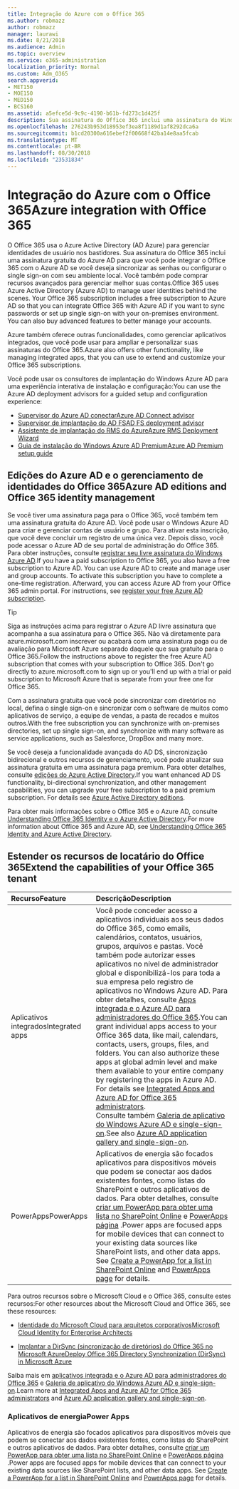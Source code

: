```yaml
---
title: Integração do Azure com o Office 365
ms.author: robmazz
author: robmazz
manager: laurawi
ms.date: 8/21/2018
ms.audience: Admin
ms.topic: overview
ms.service: o365-administration
localization_priority: Normal
ms.custom: Adm_O365
search.appverid:
- MET150
- MOE150
- MED150
- BCS160
ms.assetid: a5efce5d-9c9c-4190-b61b-fd273c1d425f
description: Sua assinatura do Office 365 inclui uma assinatura do Windows Azure AD. Integre o Office 365 com o Azure AD, se desejar sincronização de senha ou serviço single sign-on com seu ambiente local.
ms.openlocfilehash: 276243b953d18953ef3ea8f1189d1af8292dca6a
ms.sourcegitcommit: b1cd20300a616ebef2f00668f42ba14e8aa5fcab
ms.translationtype: MT
ms.contentlocale: pt-BR
ms.lasthandoff: 08/30/2018
ms.locfileid: "23531834"
---
```

# <a name="azure-integration-with-office-365"></a><span data-ttu-id="25596-104">Integração do Azure com o Office 365</span><span class="sxs-lookup"><span data-stu-id="25596-104">Azure integration with Office 365</span></span>

<span data-ttu-id="25596-p102">O Office 365 usa o Azure Active Directory (AD Azure) para gerenciar identidades de usuário nos bastidores. Sua assinatura do Office 365 inclui uma assinatura gratuita do Azure AD para que você pode integrar o Office 365 com o Azure AD se você deseja sincronizar as senhas ou configurar o single sign-on com seu ambiente local. Você também pode comprar recursos avançados para gerenciar melhor suas contas.</span><span class="sxs-lookup"><span data-stu-id="25596-p102">Office 365 uses Azure Active Directory (Azure AD) to manage user identities behind the scenes. Your Office 365 subscription includes a free subscription to Azure AD so that you can integrate Office 365 with Azure AD if you want to sync passwords or set up single sign-on with your on-premises environment. You can also buy advanced features to better manage your accounts.</span></span>
  
<span data-ttu-id="25596-108">Azure também oferece outras funcionalidades, como gerenciar aplicativos integrados, que você pode usar para ampliar e personalizar suas assinaturas do Office 365.</span><span class="sxs-lookup"><span data-stu-id="25596-108">Azure also offers other functionality, like managing integrated apps, that you can use to extend and customize your Office 365 subscriptions.</span></span>
  
<span data-ttu-id="25596-109">Você pode usar os consultores de implantação do Windows Azure AD para uma experiência interativa de instalação e configuração:</span><span class="sxs-lookup"><span data-stu-id="25596-109">You can use the Azure AD deployment advisors for a guided setup and configuration experience:</span></span>
 - [<span data-ttu-id="25596-110">Supervisor do Azure AD conectar</span><span class="sxs-lookup"><span data-stu-id="25596-110">Azure AD Connect advisor</span></span>](https://aka.ms/aadconnectpwsync)
 - [<span data-ttu-id="25596-111">Supervisor de implantação do AD FS</span><span class="sxs-lookup"><span data-stu-id="25596-111">AD FS deployment advisor</span></span>](https://aka.ms/adfsguidance)
 - [<span data-ttu-id="25596-112">Assistente de implantação do RMS do Azure</span><span class="sxs-lookup"><span data-stu-id="25596-112">Azure RMS Deployment Wizard</span></span>](https://aka.ms/azuremsguidance)
 - [<span data-ttu-id="25596-113">Guia de instalação do Windows Azure AD Premium</span><span class="sxs-lookup"><span data-stu-id="25596-113">Azure AD Premium setup guide</span></span>](https://aka.ms/aadpguidance)
  
## <a name="azure-ad-editions-and-office-365-identity-management"></a><span data-ttu-id="25596-114">Edições do Azure AD e o gerenciamento de identidades do Office 365</span><span class="sxs-lookup"><span data-stu-id="25596-114">Azure AD editions and Office 365 identity management</span></span>

<span data-ttu-id="25596-p103">Se você tiver uma assinatura paga para o Office 365, você também tem uma assinatura gratuita do Azure AD. Você pode usar o Windows Azure AD para criar e gerenciar contas de usuário e grupo. Para ativar esta inscrição, que você deve concluir um registro de uma única vez. Depois disso, você pode acessar o Azure AD de seu portal de administração do Office 365. Para obter instruções, consulte [registrar seu livre assinatura do Windows Azure AD](https://go.microsoft.com/fwlink/p/?LinkId=617127).</span><span class="sxs-lookup"><span data-stu-id="25596-p103">If you have a paid subscription to Office 365, you also have a free subscription to Azure AD. You can use Azure AD to create and manage user and group accounts. To activate this subscription you have to complete a one-time registration. Afterward, you can access Azure AD from your Office 365 admin portal. For instructions, see [register your free Azure AD subscription](https://go.microsoft.com/fwlink/p/?LinkId=617127).</span></span> 
  
> [!TIP]
> <span data-ttu-id="25596-p104">Siga as instruções acima para registrar o Azure AD livre assinatura que acompanha a sua assinatura para o Office 365. Não vá diretamente para azure.microsoft.com inscrever ou acabará com uma assinatura paga ou de avaliação para Microsoft Azure separado daquele que sua gratuito para o Office 365.</span><span class="sxs-lookup"><span data-stu-id="25596-p104">Follow the instructions above to register the free Azure AD subscription that comes with your subscription to Office 365. Don't go directly to azure.microsoft.com to sign up or you'll end up with a trial or paid subscription to Microsoft Azure that is separate from your free one for Office 365.</span></span> 
  
<span data-ttu-id="25596-122">Com a assinatura gratuita que você pode sincronizar com diretórios no local, defina o single sign-on e sincronizar com o software de muitos como aplicativos de serviço, a equipe de vendas, a pasta de recados e muitos outros.</span><span class="sxs-lookup"><span data-stu-id="25596-122">With the free subscription you can synchronize with on-premises directories, set up single sign-on, and synchronize with many software as service applications, such as Salesforce, DropBox and many more.</span></span>
  
<span data-ttu-id="25596-p105">Se você deseja a funcionalidade avançada do AD DS, sincronização bidirecional e outros recursos de gerenciamento, você pode atualizar sua assinatura gratuita em uma assinatura paga premium. Para obter detalhes, consulte [edições do Azure Active Directory](https://docs.microsoft.com/azure/active-directory/fundamentals/active-directory-whatis).</span><span class="sxs-lookup"><span data-stu-id="25596-p105">If you want enhanced AD DS functionality, bi-directional synchronization, and other management capabilities, you can upgrade your free subscription to a paid premium subscription. For details see [Azure Active Directory editions](https://docs.microsoft.com/azure/active-directory/fundamentals/active-directory-whatis).</span></span>
  
<span data-ttu-id="25596-125">Para obter mais informações sobre o Office 365 e o Azure AD, consulte [Understanding Office 365 Identity e o Azure Active Directory](https://support.office.com/article/06a189e7-5ec6-4af2-94bf-a22ea225a7a9).</span><span class="sxs-lookup"><span data-stu-id="25596-125">For more information about Office 365 and Azure AD, see [Understanding Office 365 Identity and Azure Active Directory](https://support.office.com/article/06a189e7-5ec6-4af2-94bf-a22ea225a7a9).</span></span>
  
## <a name="extend-the-capabilities-of-your-office-365-tenant"></a><span data-ttu-id="25596-126">Estender os recursos de locatário do Office 365</span><span class="sxs-lookup"><span data-stu-id="25596-126">Extend the capabilities of your Office 365 tenant</span></span>

|<span data-ttu-id="25596-127">**Recurso**</span><span class="sxs-lookup"><span data-stu-id="25596-127">**Feature**</span></span>|<span data-ttu-id="25596-128">**Descrição**</span><span class="sxs-lookup"><span data-stu-id="25596-128">**Description**</span></span>|
|:-----|:-----|
|<span data-ttu-id="25596-129">Aplicativos integrados</span><span class="sxs-lookup"><span data-stu-id="25596-129">Integrated apps</span></span>  <br/> |<span data-ttu-id="25596-p106">Você pode conceder acesso a aplicativos individuais aos seus dados do Office 365, como emails, calendários, contatos, usuários, grupos, arquivos e pastas. Você também pode autorizar esses aplicativos no nível de administrador global e disponibilizá-los para toda a sua empresa pelo registro de aplicativos no Windows Azure AD. Para obter detalhes, consulte [Apps integrada e o Azure AD para administradores do Office 365](https://support.office.com/article/cb2250e3-451e-416f-bf4e-363549652c2a).</span><span class="sxs-lookup"><span data-stu-id="25596-p106">You can grant individual apps access to your Office 365 data, like mail, calendars, contacts, users, groups, files, and folders. You can also authorize these apps at global admin level and make them available to your entire company by registering the apps in Azure AD. For details see [Integrated Apps and Azure AD for Office 365 administrators](https://support.office.com/article/cb2250e3-451e-416f-bf4e-363549652c2a).  </span></span><br/> <span data-ttu-id="25596-133">Consulte também [Galeria de aplicativo do Windows Azure AD e single-sign-on](https://go.microsoft.com/fwlink/p/?LinkId=698604).</span><span class="sxs-lookup"><span data-stu-id="25596-133">See also [Azure AD application gallery and single-sign-on](https://go.microsoft.com/fwlink/p/?LinkId=698604).</span></span>  <br/> |
|<span data-ttu-id="25596-134">PowerApps</span><span class="sxs-lookup"><span data-stu-id="25596-134">PowerApps</span></span>  <br/> | <span data-ttu-id="25596-p107">Aplicativos de energia são focados aplicativos para dispositivos móveis que podem se conectar aos dados existentes fontes, como listas do SharePoint e outros aplicativos de dados. Para obter detalhes, consulte [criar um PowerApp para obter uma lista no SharePoint Online](https://support.office.com/article/9338b2d2-67ac-4b81-8e67-97da27e5e9ab) e [PowerApps página](https://powerapps.microsoft.com/) .</span><span class="sxs-lookup"><span data-stu-id="25596-p107">Power apps are focused apps for mobile devices that can connect to your existing data sources like SharePoint lists, and other data apps. See [Create a PowerApp for a list in SharePoint Online](https://support.office.com/article/9338b2d2-67ac-4b81-8e67-97da27e5e9ab) and [PowerApps page](https://powerapps.microsoft.com/) for details.  </span></span><br/> |
   
<span data-ttu-id="25596-137">Para outros recursos sobre o Microsoft Cloud e o Office 365, consulte estes recursos:</span><span class="sxs-lookup"><span data-stu-id="25596-137">For other resources about the Microsoft Cloud and Office 365, see these resources:</span></span>
  
- [<span data-ttu-id="25596-138">Identidade do Microsoft Cloud para arquitetos corporativos</span><span class="sxs-lookup"><span data-stu-id="25596-138">Microsoft Cloud Identity for Enterprise Architects</span></span>](https://go.microsoft.com/fwlink/p/?LinkId=828642)
    
- [<span data-ttu-id="25596-139">Implantar a DirSync (sincronização de diretórios) do Office 365 no Microsoft Azure</span><span class="sxs-lookup"><span data-stu-id="25596-139">Deploy Office 365 Directory Synchronization (DirSync) in Microsoft Azure</span></span>](https://go.microsoft.com/fwlink/p/?LinkId=517887)
    

<span data-ttu-id="25596-140">Saiba mais em [aplicativos integrada e o Azure AD para administradores do Office 365](integrated-apps-and-azure-ads.md) e [Galeria de aplicativo do Windows Azure AD e single-sign-on](https://docs.microsoft.com/azure/active-directory/manage-apps/what-is-single-sign-on).</span><span class="sxs-lookup"><span data-stu-id="25596-140">Learn more at [Integrated Apps and Azure AD for Office 365 administrators](integrated-apps-and-azure-ads.md) and [Azure AD application gallery and single-sign-on](https://docs.microsoft.com/azure/active-directory/manage-apps/what-is-single-sign-on).</span></span>

### <a name="power-apps"></a><span data-ttu-id="25596-141">Aplicativos de energia</span><span class="sxs-lookup"><span data-stu-id="25596-141">Power Apps</span></span>
<span data-ttu-id="25596-p108">Aplicativos de energia são focados aplicativos para dispositivos móveis que podem se conectar aos dados existentes fontes, como listas do SharePoint e outros aplicativos de dados. Para obter detalhes, consulte [criar um PowerApp para obter uma lista no SharePoint Online](https://support.office.com/article/9338b2d2-67ac-4b81-8e67-97da27e5e9ab) e [PowerApps página](https://powerapps.microsoft.com/) .</span><span class="sxs-lookup"><span data-stu-id="25596-p108">Power apps are focused apps for mobile devices that can connect to your existing data sources like SharePoint lists, and other data apps. See [Create a PowerApp for a list in SharePoint Online](https://support.office.com/article/9338b2d2-67ac-4b81-8e67-97da27e5e9ab) and [PowerApps page](https://powerapps.microsoft.com/) for details.</span></span>